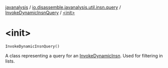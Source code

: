 [javanalysis](../../index.md) / [io.disassemble.javanalysis.util.insn.query](../index.md) / [InvokeDynamicInsnQuery](index.md) / [&lt;init&gt;](./-init-.md)

# &lt;init&gt;

`InvokeDynamicInsnQuery()`

A class representing a query for an [InvokeDynamicInsn](../../io.disassemble.javanalysis.insn/-invoke-dynamic-insn/index.md).
Used for filtering in lists.

